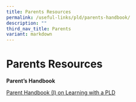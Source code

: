 ```yaml
---
title: Parents Resources
permalink: /useful-links/pld/parents-handbook/
description: ""
third_nav_title: Parents
variant: markdown
---
```

# Parents Resources



**Parent’s Handbook**

[Parent Handbook (I) on Learning with a PLD](/files/Useful%20Links/Parent-Handbook-I-on-Learning-with-a-PLD.pdf)